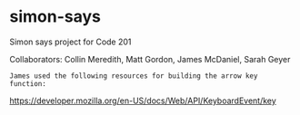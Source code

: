# simon-says
Simon says project for Code 201

Collaborators: Collin Meredith, Matt Gordon, James McDaniel, Sarah Geyer


    James used the following resources for building the arrow key function:
https://developer.mozilla.org/en-US/docs/Web/API/KeyboardEvent/key

